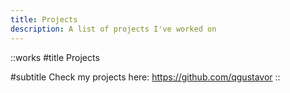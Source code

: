 ```yaml
---
title: Projects
description: A list of projects I've worked on
---
```


::works
#title
Projects

#subtitle
Check my projects here: https://github.com/qgustavor
::
